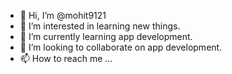 - 👋 Hi, I’m @mohit9121
- 👀 I’m interested in learning new things.
- 🌱 I’m currently learning app development. 
- 💞️ I’m looking to collaborate on app development. 
- 📫 How to reach me ...

<!---
mohit9121/mohit9121 is a ✨ special ✨ repository because its `README.md` (this file) appears on your GitHub profile.
You can click the Preview link to take a look at your changes.
--->
